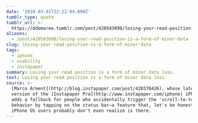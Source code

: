 ```yaml
---
date: '2010-03-01T22:22:04.000Z'
tumblr_type: quote
tumblr_url: >-
  https://ddemaree.tumblr.com/post/420583098/losing-your-read-position-is-a-form-of-minor-data
aliases:
  - /post/420583098/losing-your-read-position-is-a-form-of-minor-data
slug: losing-your-read-position-is-a-form-of-minor-data
tags:
  - iphone
  - usability
  - instapaper
summary: Losing your read position is a form of minor data loss.
text: Losing your read position is a form of minor data loss.
source: >-
  [Marco Arment](http://blog.instapaper.com/post/420370426), whose latest
  version of the [Instapaper Pro](http://www.instapaper.com/iphone) iPhone app
  adds a fallback for people who accidentally trigger the 'scroll-to-top'
  behavior by tapping on the status bar—a feature that, let's be honest, most
  iPhone OS users probably don't even realize is there.
---
```


